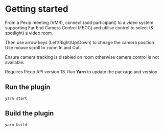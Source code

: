 # Getting started

From a Pexip meeting (VMR), connect (add participant) to a video system supporting Far End Camera Control (FECC) and utilise control to select (& spotlight) a video room.

Then use arrow keys (Left\Right\Up\Down) to chnage the camera position.  Use mouse scroll to zoom In and Out.

Ensure camera tracking is disabled on room otherwise camera control is not available.

Requires Pexip API version 18.  Run **Yarn** to update the package and version.

## Run the plugin

```
yarn start
```

## Build the plugin

```
yarn build
```

